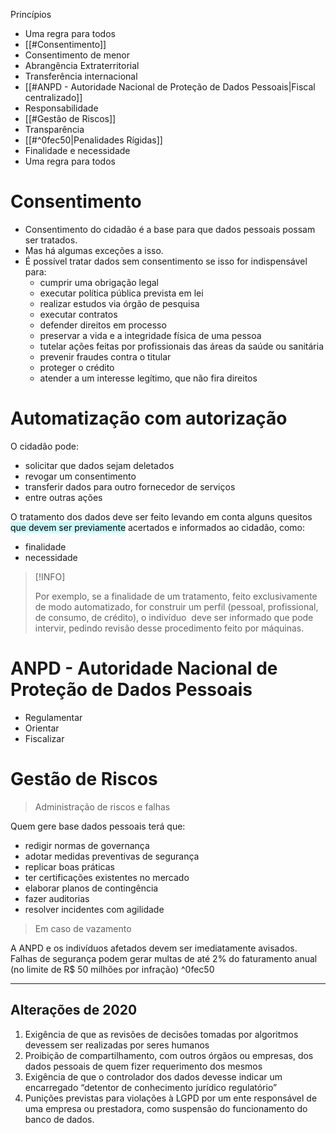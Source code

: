Princípios

- Uma regra para todos
- [[#Consentimento]]
- Consentimento de menor
- Abrangência Extraterritorial
- Transferência internacional
- [[#ANPD - Autoridade Nacional de Proteção de Dados Pessoais|Fiscal centralizado]] 
- Responsabilidade
- [[#Gestão de Riscos]]
- Transparência
- [[#^0fec50|Penalidades Rígidas]]
- Finalidade e necessidade
- Uma regra para todos


# Consentimento

- Consentimento do cidadão é a base para que dados pessoais possam ser tratados. 
- Mas há algumas exceções a isso. 
- É possível tratar dados sem consentimento se isso for indispensável para: 
	- cumprir uma obrigação legal
	- executar política pública prevista em lei
	- realizar estudos via órgão de pesquisa
	- executar contratos
	- defender direitos em processo
	- preservar a vida e a integridade física de uma pessoa
	- tutelar ações feitas por profissionais das áreas da saúde ou sanitária
	- prevenir fraudes contra o titular
	- proteger o crédito
	- atender a um interesse legítimo, que não fira direitos

# Automatização com autorização

O cidadão pode:
- solicitar que dados sejam deletados
- revogar um consentimento
- transferir dados para outro fornecedor de serviços
- entre outras ações

O tratamento dos dados deve ser feito levando em conta alguns quesitos <mark style="background: #ABF7F7A6;">que devem ser previamente</mark> acertados e informados ao cidadão, como:

- finalidade
- necessidade

> [!INFO]
> 
> Por exemplo, se a finalidade de um tratamento, feito exclusivamente de modo automatizado, for construir um perfil (pessoal, profissional, de consumo, de crédito), o indivíduo  deve ser informado que pode intervir, pedindo revisão desse procedimento feito por máquinas.

# ANPD - Autoridade Nacional de Proteção de Dados Pessoais

- Regulamentar
- Orientar
- Fiscalizar

# Gestão de Riscos

> Administração de riscos e falhas

Quem gere base dados pessoais terá que:

- redigir normas de governança
- adotar medidas preventivas de segurança
- replicar boas práticas
- ter certificações existentes no mercado
- elaborar planos de contingência
- fazer auditorias
- resolver incidentes com agilidade

>Em caso de vazamento

A ANPD e os indivíduos afetados devem ser imediatamente avisados.
Falhas de segurança podem gerar multas de até 2% do faturamento anual (no limite de R$ 50 milhões por infração) ^0fec50

---

## Alterações de 2020

1. Exigência de que as revisões de decisões tomadas por algoritmos devessem ser realizadas por seres humanos
2. Proibição de compartilhamento, com outros órgãos ou empresas, dos dados pessoais de quem fizer requerimento dos mesmos
3. Exigência de que o controlador dos dados devesse indicar um encarregado “detentor de conhecimento jurídico regulatório”
4. Punições previstas para violações à LGPD por um ente responsável de uma empresa ou prestadora, como suspensão do funcionamento do banco de dados.